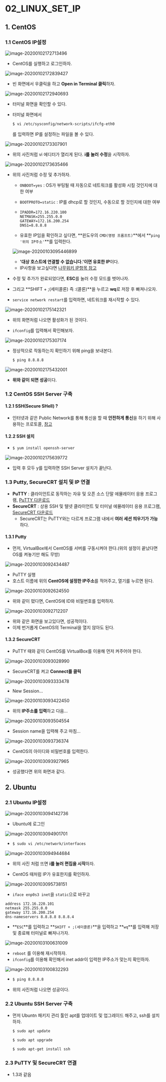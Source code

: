 # 02_LINUX_SET_IP

## 1. CentOS

### 1.1 CentOS IP설정

![image-20200102172713496](02_LINUX_SET_IP.assets/image-20200102172713496.png)

- CentOS를 실행하고 로그인하자.

![image-20200102172839427](02_LINUX_SET_IP.assets/image-20200102172839427.png)

- 빈 화면에서 우클릭을 하고 **Open in Terminal 클릭**하자.

![image-20200102172940693](02_LINUX_SET_IP.assets/image-20200102172940693.png)

- 터미널 화면을 확인할 수 있다.

- 터미널 화면에서

  ```bash
  $ vi /etc/sysconfig/network-scripts/ifcfg-eth0
  ```

  를 입력하면 IP를 설정하는 파일을 볼 수 있다.

![image-20200102173307901](02_LINUX_SET_IP.assets/image-20200102173307901.png)

- 위의 사진처럼 vi 에디터가 열리게 된다. **i를 눌러 수정**을 시작하자.

![image-20200102173635466](02_LINUX_SET_IP.assets/image-20200102173635466.png)

- 위의 사진처럼 수정 및 추가하자.

  - `ONBOOT=yes` : OS가 부팅될 때 자동으로 네트워크를 활성화 시킬 것인지에 대한 여부

  - `BOOTPROTO=static` : IP를 dhcp로 할 것인지, 수동으로 할 것인지에 대한 여부

  - ```
    IPADDR=172.16.220.100 
    NETMASK=255.255.0.0
    GATEWAY=172.16.200.254
    DNS1=8.8.8.8
    ```
    
  - 유효한 IP임을 확인하고 싶다면, **윈도우의 `CMD(명령 프롬프트)`**에서 **`ping '위의 IP주소'`**를 입력한다.

  ![image-20200103095446899](02_LINUX_SET_IP.assets/image-20200103095446899.png)

  - **'대상 호스트에 연결할 수 없습니다.'이면 유효한 IP**이다.
  - IP사항을 보고싶다면 [나무위키 IP항목 참고](https://namu.wiki/w/IP)

- 수정 및 추가가 완료되었다면, **ESC**를 눌러 수정 모드를 벗어나자.

- 그리고 **SHIFT + ;(세미콜론) 즉 :(콜론)**을 누르고 **wq**로 저장 후 빠져나오자.

- `service network restart`를 입력하면, 네트워크를 재시작할 수 있다.

![image-20200102175142321](02_LINUX_SET_IP.assets/image-20200102175142321.png)

- 위의 화면처럼 나오면 활성화가 된 것이다.

- `ifconfig`를 입력해서 확인해보자.

![image-20200102175307174](02_LINUX_SET_IP.assets/image-20200102175307174.png)

- 정상적으로 작동하는지 확인하기 위해 ping을 보내본다.

  ```bash
  $ ping 8.8.8.8
  ```

![image-20200102175432001](02_LINUX_SET_IP.assets/image-20200102175432001.png)

- **위와 같이 되면 성공**이다.

### 1.2 CentOS SSH Server 구축

#### 1.2.1 SSH(Secure SHell) ?

- 인터넷과 같은 Public Network를 통해 통신을 할 때 **안전하게 통신**을 하기 위해 사용하는 프로토콜, [참고](https://baked-corn.tistory.com/52)

#### 1.2.2 SSH 설치

- ```bash
  $ yum install openssh-server
  ```

![image-20200102175639772](02_LINUX_SET_IP.assets/image-20200102175639772.png)

- 입력 후 모두 y를 입력하면 SSH Server 설치가 끝난다.

### 1.3 Putty, SecureCRT 설치 및 IP 연결

- **PuTTY** : 클라이언트로 동작하는 자유 및 오픈 소스 단말 에뮬레이터 응용 프로그램, [PuTTY 다운로드](https://www.putty.org/)
- **SecureCRT** : 상용 SSH 및 텔넷 클라이언트 및 터미널 에뮬레이터 응용 프로그램, [SecureCRT 다운로드](https://www.vandyke.com/products/securecrt/windows.html)
  - SecureCRT는 PuTTY와는 다르게 프로그램 내에서 **여러 세션 띄우기가 가능**하다.

#### 1.3.1 Putty

- 먼저, VirtualBox에서 CentOS를 서버를 구동시켜야 한다.(위의 설정이 끝났다면 OS를 켜놓기만 해도 무방)

![image-20200103092434487](02_LINUX_SET_IP.assets/image-20200103092434487.png)

- PuTTY 실행
- 호스트 이름에 위의 **CentOS에 설정한 IP주소**를 적어주고, 열기를 누르면 된다.

![image-20200103092624550](02_LINUX_SET_IP.assets/image-20200103092624550.png)

- 위와 같이 떴다면, CentOS에 ID와 비밀번호를 입력하자.

![image-20200103092712207](02_LINUX_SET_IP.assets/image-20200103092712207.png)

- 위와 같은 화면을 보고있다면, 성공적이다.
- 이제 번거롭게 CentOS의 Terminal을 열지 않아도 된다.

#### 1.3.2 SecureCRT

- PuTTY 때와 같이 CentOS를 VirtualBox를 이용해 먼저 켜주어야 한다.

![image-20200103093028990](02_LINUX_SET_IP.assets/image-20200103093028990.png)

- SecureCRT를 켜고 **Connect를 클릭**

![image-20200103093333478](02_LINUX_SET_IP.assets/image-20200103093333478.png)

- New Session...

![image-20200103093422450](02_LINUX_SET_IP.assets/image-20200103093422450.png)

- 위의 **IP주소를 입력**하고 다음...

![image-20200103093504554](02_LINUX_SET_IP.assets/image-20200103093504554.png)

- Session name을 입력해 주고 마침...

![image-20200103093736374](02_LINUX_SET_IP.assets/image-20200103093736374.png)

- CentOS의 아이디와 비밀번호를 입력한다.

![image-20200103093927965](02_LINUX_SET_IP.assets/image-20200103093927965.png)

- 성공했다면 위의 화면과 같다.

## 2. Ubuntu

### 2.1 Ubuntu IP설정

![image-20200103094142736](02_LINUX_SET_IP.assets/image-20200103094142736.png)

- Ubuntu에 로그인

![image-20200103094901701](02_LINUX_SET_IP.assets/image-20200103094901701.png)

- ```bash
  $ sudo vi /etc/network/interfaces
  ```

![image-20200103094944684](02_LINUX_SET_IP.assets/image-20200103094944684.png)

- 위의 사진 처럼 뜨면 **i를 눌러 편집을 시작**하자.

- CentOS 때처럼 IP가 유효한지를 확인하자.

![image-20200103095738151](02_LINUX_SET_IP.assets/image-20200103095738151.png)

- `iface enp0s3 inet`을 `static`으로 바꾸고

```
address 172.16.220.101
netmask 255.255.0.0
gateway 172.16.200.254
dns-nameservers 8.8.8.8 8.8.8.4
```

- **`ESC`**를 입력하고 **`SHIFT + ;(세미콜론)`**을 입력하고 **`wq`**를 입력해 저장 및 종료해 터미널로 빠져나가자.

![image-20200103100631009](02_LINUX_SET_IP.assets/image-20200103100631009.png)

- `reboot` 를 이용해 재시작하자.
- `ifconfig`를 이용해 확인해서 inet addr이 입력한 IP주소가 맞는지 확인하자.

![image-20200103100832293](02_LINUX_SET_IP.assets/image-20200103100832293.png)

- ```bash
  $ ping 8.8.8.8
  ```

- 위의 사진처럼 나오면 성공이다.

### 2.2 Ubuntu SSH Server 구축

- 먼저 Ubuntn 패키지 관리 툴인 apt를 업데이트 및 업그레이드 해주고, ssh를 설치하자.

  ```bash
  $ sudo apt update
  
  $ sudo apt upgrade
  
  $ sudo apt-get install ssh
  ```

### 2.3 PuTTY 및 SecureCRT 연결

- 1.3과 같음



